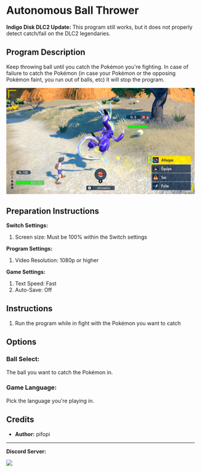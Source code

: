 # Autonomous Ball Thrower

**Indigo Disk DLC2 Update:** This program still works, but it does not properly detect catch/fail on the DLC2 legendaries.

## Program Description

Keep throwing ball until you catch the Pokémon you're fighting. In case of failure to catch the Pokémon (in case your Pokémon or the opposing Pokémon faint, you run out of balls, etc) it will stop the program.

<img src="images/AutonomousBallThrower-0.png">

## Preparation Instructions

**Switch Settings:**

1. Screen size: Must be 100% within the Switch settings

**Program Settings:**

1. Video Resolution: 1080p or higher

**Game Settings:**

1. Text Speed: Fast
2. Auto-Save: Off

## Instructions

1. Run the program while in fight with the Pokémon you want to catch

## Options

### Ball Select:

The ball you want to catch the Pokémon in.

### Game Language:

Pick the language you're playing in.


## Credits

- **Author:** pifopi


<hr>

**Discord Server:** 

[<img src="https://canary.discordapp.com/api/guilds/695809740428673034/widget.png?style=banner2">](https://discord.gg/cQ4gWxN)


